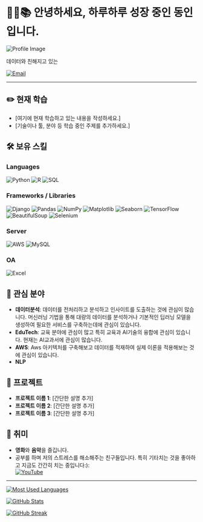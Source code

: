 # <br>🧑‍💻📚 안녕하세요, 하루하루 성장 중인 동인입니다.

![Profile Image](이미지_링크를_여기에_삽입해주세요)

데이터와 친해지고 있는 

[![Email](https://img.shields.io/badge/Email-donginterran%40naver.com-D14836?style=flat&logo=gmail&logoColor=white)](mailto:donginterran@naver.com)

---

## ✏️ 현재 학습
- [여기에 현재 학습하고 있는 내용을 작성하세요.]
- [기술이나 툴, 분야 등 학습 중인 주제를 추가하세요.]

## 🛠 보유 스킬

### Languages
![Python](https://img.shields.io/badge/Python-3776AB?style=flat&logo=python&logoColor=white)
![R](https://img.shields.io/badge/R-276DC3?style=flat&logo=r&logoColor=white)
![SQL](https://img.shields.io/badge/SQL-003B57?style=flat&logo=postgresql&logoColor=white)

### Frameworks / Libraries
![Django](https://img.shields.io/badge/Django-092E20?style=flat&logo=django&logoColor=white)
![Pandas](https://img.shields.io/badge/Pandas-150458?style=flat&logo=pandas&logoColor=white)
![NumPy](https://img.shields.io/badge/NumPy-013243?style=flat&logo=numpy&logoColor=white)
![Matplotlib](https://img.shields.io/badge/Matplotlib-004A99?style=flat)
![Seaborn](https://img.shields.io/badge/Seaborn-004A99?style=flat)
![TensorFlow](https://img.shields.io/badge/TensorFlow-FF6F00?style=flat&logo=tensorflow&logoColor=white)
![BeautifulSoup](https://img.shields.io/badge/BeautifulSoup-FFC107?style=flat)
![Selenium](https://img.shields.io/badge/Selenium-43B02A?style=flat&logo=selenium&logoColor=white)

### Server
![AWS](https://img.shields.io/badge/AWS-232F3E?style=flat&logo=amazon-aws&logoColor=white)
![MySQL](https://img.shields.io/badge/MySQL-4479A1?style=flat&logo=mysql&logoColor=white)

### OA
![Excel](https://img.shields.io/badge/Excel-217346?style=flat&logo=microsoft-excel&logoColor=white)

## 👀 관심 분야
- **데이터분석**: 데이터를 전처리하고 분석하고 인사이트를 도출하는 것에 관심이 많습니다. 머신러닝 기법을 통해 대량의 데이터를 분석하거나 기본적인 딥러닝 모델을 생성하여 필요한 서비스를 구축하는데에 관심이 있습니다.
- **EduTech**: 교육 분야에 관심이 많고 특히 교육과 AI기술의 융합에 관심이 있습니다. 현재는 AI교과서에 관심이 많습니다.
- **AWS**: Aws 아키텍처를 구축해보고 데이터를 적재하여 실제 이론을 적용해보는 것에 관심이 있습니다.
- **NLP**


## 📂 프로젝트
- **프로젝트 이름 1**: [간단한 설명 추가]
- **프로젝트 이름 2**: [간단한 설명 추가]
- **프로젝트 이름 3**: [간단한 설명 추가]

## 🎸 취미
- **영화**와 **음악**을 즐깁니다.
- 공부를 하며 저의 스트레스를 해소해주는 친구들입니다. 특히 기타치는 것을 좋아하고 지금도 간간히 치는 중입니다:):  
[![YouTube](https://img.shields.io/badge/YouTube-FF0000?style=flat&logo=youtube&logoColor=white)](유튜브_링크를_여기에_삽입해주세요)

---

[![Most Used Languages](https://github-readme-stats.vercel.app/api/top-langs/?username=DonginJeon&layout=compact&theme=dark)](https://github.com/DonginJeon)

[![GitHub Stats](https://github-readme-stats.vercel.app/api?username=DonginJeon&show_icons=true&theme=dark)](https://github.com/DonginJeon)

[![GitHub Streak](https://streak-stats.demolab.com/?user=DonginJeon&theme=dark)](https://github.com/DonginJeon)
